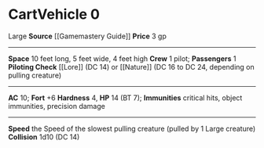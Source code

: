 ﻿---
ac: '10'
burrow_speed: null
climb_speed: null
fly_speed: null
fortitude: '+6'
hardness: '4'
hp: '14'
id: '3'
item_category: Vehicles
land_speed: '1'
level: '0'
max_speed: '1'
name: Cart
price: 3 gp
rarity: Common
reflex: null
resistance: null
school: null
size: Large
source: '[[DATABASE/source/Gamemastery Guide|Gamemastery Guide]]'
swim_speed: null
trait: null
type: Vehicle

---
# Cart<span class="item-type">Vehicle 0</span>

<span class="trait-size item-trait">Large</span>
**Source** [[Gamemastery Guide]]
**Price** 3 gp

---
**Space** 10 feet long, 5 feet wide, 4 feet high
**Crew** 1 pilot; **Passengers** 1
**Piloting Check** [[Lore]] (DC 14) or [[Nature]] (DC 16 to DC 24, depending on pulling creature)

---
**AC** 10; **Fort** +6
**Hardness** 4, **HP** 14 (BT 7); **Immunities** critical hits, object immunities, precision damage

---
**Speed** the Speed of the slowest pulling creature (pulled by 1 Large creature)
**Collision** 1d10 (DC 14)